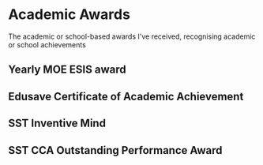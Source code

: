 # Academic Awards

The academic or school-based awards I've received, recognising academic or school achievements

## Yearly MOE ESIS award
## Edusave Certificate of Academic Achievement
## SST Inventive Mind
## SST CCA Outstanding Performance Award
